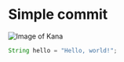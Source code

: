 # Simple commit
![Image of Kana](https://media.tenor.com/JH37ea5XlsYAAAAM/kana-happy.gif)
``` java
String hello = "Hello, world!";
```
